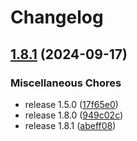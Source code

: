 # Changelog

## [1.8.1](https://github.com/opendigitalteam/aitoolkit/compare/agentic-v1.8.0...agentic-v1.8.1) (2024-09-17)


### Miscellaneous Chores

* release 1.5.0 ([17f65e0](https://github.com/opendigitalteam/aitoolkit/commit/17f65e0d557e83a628a80ec1a2ce64822d1d6d61))
* release 1.8.0 ([949c02c](https://github.com/opendigitalteam/aitoolkit/commit/949c02c566f825f8256f709e1c486abeb356ef5c))
* release 1.8.1 ([abeff08](https://github.com/opendigitalteam/aitoolkit/commit/abeff0819a0df351b193d9b63187dcbff11d4e57))
